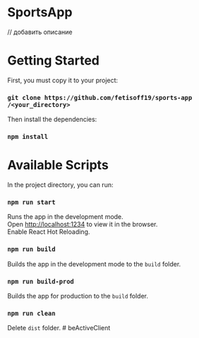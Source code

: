 # SportsApp
// добавить описание
# Getting Started

First, you must copy it to your project:

### `git clone https://github.com/fetisoff19/sports-app /<your_directory>`

Then install the dependencies:

### `npm install`

# Available Scripts

In the project directory, you can run:

### `npm run start`

Runs the app in the development mode.\
Open [http://localhost:1234](http://localhost:1234) to view it in the browser.\
Enable React Hot Reloading.

### `npm run build`

Builds the app in the development mode to the `build` folder.

### `npm run build-prod`

Builds the app for production to the `build` folder.

### `npm run clean`

Delete `dist` folder.
#   b e A c t i v e C l i e n t  
 